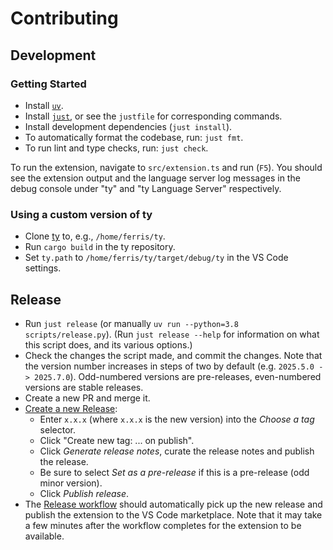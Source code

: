 # Contributing

## Development

### Getting Started

- Install [`uv`](https://github.com/astral-sh/uv).
- Install [`just`](https://github.com/casey/just), or see the `justfile` for corresponding commands.
- Install development dependencies (`just install`).
- To automatically format the codebase, run: `just fmt`.
- To run lint and type checks, run: `just check`.

To run the extension, navigate to `src/extension.ts` and run (`F5`). You should see the extension output
and the language server log messages in the debug console under "ty" and "ty Language Server" respectively.

### Using a custom version of ty

- Clone [ty](https://github.com/astral-sh/ty) to, e.g., `/home/ferris/ty`.
- Run `cargo build` in the ty repository.
- Set `ty.path` to `/home/ferris/ty/target/debug/ty` in the VS Code settings.

## Release

- Run `just release` (or manually `uv run --python=3.8 scripts/release.py`).
  (Run `just release --help` for information on what this script does,
  and its various options.)
- Check the changes the script made, and commit the changes. Note that the version number
  increases in steps of two by default (e.g. `2025.5.0 -> 2025.7.0`). Odd-numbered versions
  are pre-releases, even-numbered versions are stable releases.
- Create a new PR and merge it.
- [Create a new Release](https://github.com/astral-sh/ty-vscode/releases/new):
  - Enter `x.x.x` (where `x.x.x` is the new version) into the _Choose a tag_ selector.
  - Click "Create new tag: ... on publish".
  - Click _Generate release notes_, curate the release notes and publish the release.
  - Be sure to select _Set as a pre-release_ if this is a pre-release (odd minor version).
  - Click _Publish release_.
- The [Release workflow](https://github.com/astral-sh/ty-vscode/actions/workflows/release.yaml)
  should automatically pick up the new release and publish the extension to the VS Code marketplace.
  Note that it may take a few minutes after the workflow completes for the extension to be available.
